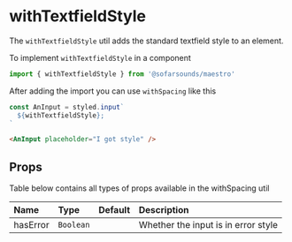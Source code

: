 # withTextfieldStyle

The `withTextfieldStyle` util adds the standard textfield style to an element.

To implement `withTextfieldStyle` in a component
```js
import { withTextfieldStyle } from '@sofarsounds/maestro'
```

After adding the import you can use `withSpacing` like this
```js
const AnInput = styled.input`
  ${withTextfieldStyle};
`
```

```html
<AnInput placeholder="I got style" />
```


## Props
Table below contains all types of props available in the withSpacing util

| Name     | Type      | Default         | Description                      |
| :-----   | :-----    | :-------------- | :------------------------------- |
| hasError | `Boolean` |                 | Whether the input is in error style
